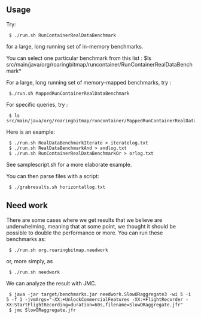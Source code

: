 ## Usage

Try:

     $ ./run.sh RunContainerRealDataBenchmark

for a large, long running set of in-memory benchmarks.

You can select one particular benchmark from this list :
     $ls src/main/java/org/roaringbitmap/runcontainer/RunContainerRealDataBenchmark*

For a large, long running set of memory-mapped benchmarks, 
try :

     $./run.sh MappedRunContainerRealDataBenchmark

For specific queries, try :

     $ ls src/main/java/org/roaringbitmap/runcontainer/MappedRunContainerRealDataBenchmark*

Here is an example: 

     $ ./run.sh RealDataBenchmarkIterate > iteratelog.txt
     $ ./run.sh RealDataBenchmarkAnd > andlog.txt
     $ ./run.sh RunContainerRealDataBenchmarkOr > orlog.txt

See samplescript.sh for a more elaborate example.

You can then parse files with a script:

     $ ./grabresults.sh horizontallog.txt


## Need work


There are some cases where we get results that we believe are underwhelming, meaning that
at some point, we thought it should be possible to double the performance or more. You can run these benchmarks as:

     $ ./run.sh org.roaringbitmap.needwork

or, more simply, as 

     $ ./run.sh needwork


We can analyze the result with JMC.

     $ java -jar target/benchmarks.jar needwork.SlowORaggregate3 -wi 5 -i 5 -f 1 -jvmArgs="-XX:+UnlockCommercialFeatures -XX:+FlightRecorder -XX:StartFlightRecording=duration=60s,filename=SlowORaggregate.jfr"
     $ jmc SlowORaggregate.jfr

